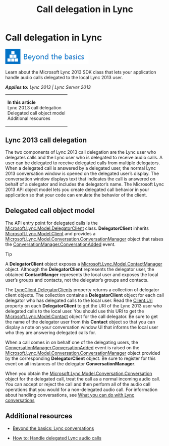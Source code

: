 ﻿---
title: Call delegation in Lync
TOCTitle: Call delegation in Lync
ms:assetid: c76261ef-2134-4a3e-b671-14d724101118
ms:mtpsurl: https://msdn.microsoft.com/en-us/library/JJ933187(v=office.15)
ms:contentKeyID: 50877328
ms.date: 07/24/2014
mtps_version: v=office.15
---

# Call delegation in Lync

![Beyond the basics topic](images/JJ945548.mod_icon_beyondbasics_long(Office.15).png "Beyond the basics topic")

Learn about the Microsoft Lync 2013 SDK class that lets your application handle audio calls delegated to the local Lync 2013 user.


_**Applies to:** Lync 2013 | Lync Server 2013_

<table>
<colgroup>
<col style="width: 100%" />
</colgroup>
<tbody>
<tr class="odd">
<td><p><strong>In this article</strong><br />
Lync 2013 call delegation<br />
Delegated call object model<br />
Additional resources</p></td>
</tr>
</tbody>
</table>


## Lync 2013 call delegation

The two components of Lync 2013 call delegation are the Lync user who delegates calls and the Lync user who is delegated to receive audio calls. A user can be delegated to receive delegated calls from multiple delegators. When a delegated call is answered by a delegated user, the normal Lync 2013 conversation window is opened on the delegated user’s display. The conversation window displays text that indicates the call is answered on behalf of a delegator and includes the delegator’s name. The Microsoft Lync 2013 API object model lets you create delegated call behavior in your application so that your code can emulate the behavior of the client.

## Delegated call object model

The API entry point for delegated calls is the [Microsoft.Lync.Model.DelegatorClient](delegatorclient-class-microsoft-lync-model_2.md) class. **DelegatorClient** inherits [Microsoft.Lync.Model.Client](client-class-microsoft-lync-model_2.md) and provides a [Microsoft.Lync.Model.Conversation.ConversationManager](conversationmanager-class-microsoft-lync-model-conversation_2.md) object that raises the [ConversationManager.ConversationAdded](conversationmanager-conversationadded-event-microsoft-lync-model-conversation_2.md) event.


> [!TIP]
> <P>A <STRONG>DelegatorClient</STRONG> object exposes a <A href="contactmanager-class-microsoft-lync-model_2.md">Microsoft.Lync.Model.ContactManager</A> object. Although the <STRONG>DelegatorClient</STRONG> represents the delegator user, the obtained <STRONG>ContactManger</STRONG> represents the local user and exposes the local user’s groups and contacts, not the delegator’s groups and contacts.</P>



The [LyncClient.DelegatorClients](lyncclient-delegatorclients-property-microsoft-lync-model_2.md) property returns a collection of delegator client objects. The collection contains a **DelegatorClient** object for each call delegator who has delegated calls to the local user. Read the [Client.Uri](client-uri-property-microsoft-lync-model_2.md) property on each **DelegatorClient** to get the URI of the Lync 2013 user who delegated calls to the local user. You should use this URI to get the [Microsoft.Lync.Model.Contact](contact-class-microsoft-lync-model_2.md) object for the call delegator. Be sure to get the name of the delegator user from this **Contact** object so that you can display a note on your conversation window UI that informs the local user who they are answering delegated calls for.

When a call comes in on behalf one of the delegating users, the [ConversationManager.ConversationAdded](conversationmanager-conversationadded-event-microsoft-lync-model-conversation_2.md) event is raised on the [Microsoft.Lync.Model.Conversation.ConversationManager](conversationmanager-class-microsoft-lync-model-conversation_2.md) object provided by the corresponding **DelegatorClient** object. Be sure to register for this event on all instances of the delegator **ConversationManager**.

When you obtain the [Microsoft.Lync.Model.Conversation.Conversation](conversation-class-microsoft-lync-model-conversation_2.md) object for the delegated call, treat the call as a normal incoming audio call. You can accept or reject the call and then perform all of the audio call operations that you would for a non-delegated audio call. For information about handling conversations, see [What you can do with Lync conversations](what-you-can-do-with-lync-conversations.md)

## Additional resources

  - [Beyond the basics: Lync conversations](beyond-the-basics-lync-conversations.md)

  - [How to: Handle delegated Lync audio calls](how-to-handle-delegated-lync-audio-calls.md)

